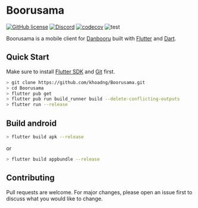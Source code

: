 # Boorusama

[![GitHub license](https://img.shields.io/github/license/Naereen/StrapDown.js.svg)](https://github.com/Naereen/StrapDown.js/blob/master/LICENSE) [![Discord](https://img.shields.io/discord/817638254571946006)](https://discord.gg/tvyYVxjfBr) [![codecov](https://codecov.io/gh/khoadng/Boorusama/branch/dev/graph/badge.svg?token=Q1YK0TAUIK)](https://codecov.io/gh/khoadng/Boorusama) ![test](https://github.com/khoadng/Boorusama/actions/workflows/main.yml/badge.svg?branch=dev)

Boorusama is a mobile client for [Danbooru](https://github.com/danbooru/danbooru) built with [Flutter](https://github.com/flutter/flutter) and [Dart](https://dart.dev/).

## Quick Start
Make sure to install [Flutter SDK](https://docs.flutter.dev/get-started/install) and [Git](https://git-scm.com/downloads) first.

```bash
> git clone https://github.com/khoadng/Boorusama.git
> cd Boorusama
> flutter pub get
> flutter pub run build_runner build --delete-conflicting-outputs
> flutter run --release
```


## Build android

```bash
> flutter build apk --release
```
or
```bash
> flutter build appbundle --release
```

## Contributing
Pull requests are welcome. For major changes, please open an issue first to discuss what you would like to change.
